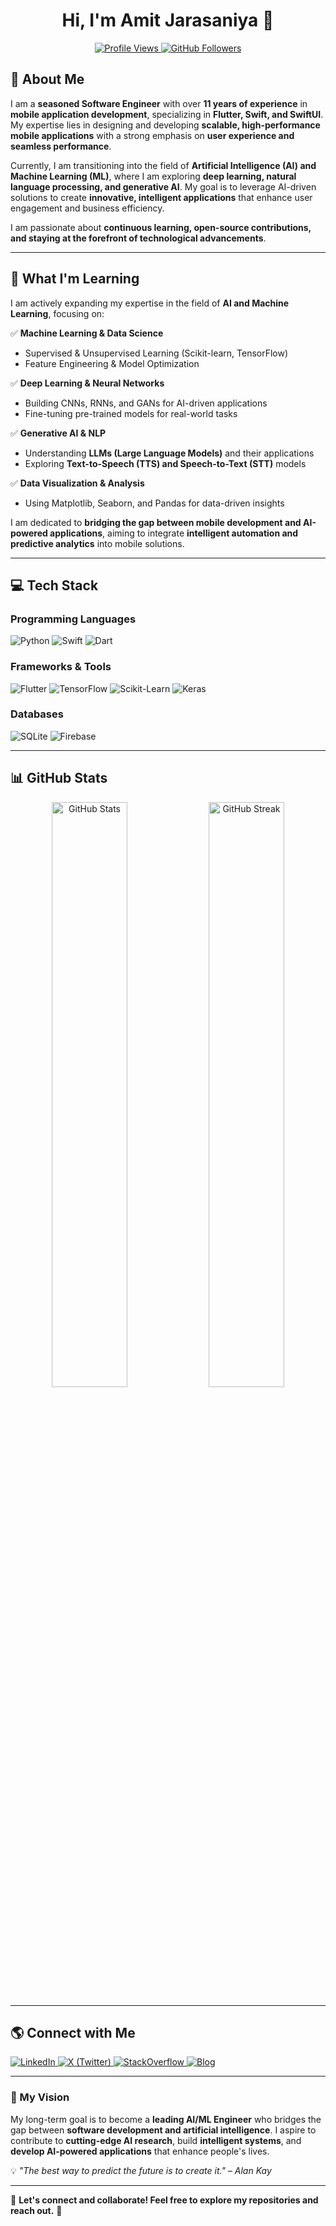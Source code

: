 <h1 align="center">Hi, I'm Amit Jarasaniya 👋</h1>

<p align="center">
  <a href="https://github.com/iPatel007">
    <img src="https://komarev.com/ghpvc/?username=iPatel007&label=Profile%20Views&color=blue&style=flat" alt="Profile Views" />
  </a>
  <a href="https://github.com/iPatel007?tab=followers">
    <img src="https://img.shields.io/github/followers/iPatel007?label=Followers&style=social" alt="GitHub Followers" />
  </a>
</p>

## 🚀 About Me  
I am a **seasoned Software Engineer** with over **11 years of experience** in **mobile application development**, specializing in **Flutter, Swift, and SwiftUI**. My expertise lies in designing and developing **scalable, high-performance mobile applications** with a strong emphasis on **user experience and seamless performance**.  

Currently, I am transitioning into the field of **Artificial Intelligence (AI) and Machine Learning (ML)**, where I am exploring **deep learning, natural language processing, and generative AI**. My goal is to leverage AI-driven solutions to create **innovative, intelligent applications** that enhance user engagement and business efficiency.  

I am passionate about **continuous learning, open-source contributions, and staying at the forefront of technological advancements**.  

---

## 📖 What I'm Learning  
I am actively expanding my expertise in the field of **AI and Machine Learning**, focusing on:  

✅ **Machine Learning & Data Science**  
- Supervised & Unsupervised Learning (Scikit-learn, TensorFlow)  
- Feature Engineering & Model Optimization  

✅ **Deep Learning & Neural Networks**  
- Building CNNs, RNNs, and GANs for AI-driven applications  
- Fine-tuning pre-trained models for real-world tasks  

✅ **Generative AI & NLP**  
- Understanding **LLMs (Large Language Models)** and their applications  
- Exploring **Text-to-Speech (TTS) and Speech-to-Text (STT)** models  

✅ **Data Visualization & Analysis**  
- Using Matplotlib, Seaborn, and Pandas for data-driven insights  

I am dedicated to **bridging the gap between mobile development and AI-powered applications**, aiming to integrate **intelligent automation and predictive analytics** into mobile solutions.  

---

## 💻 Tech Stack  
### **Programming Languages**  
![Python](https://img.shields.io/badge/Python-3776AB?style=for-the-badge&logo=python&logoColor=white)
![Swift](https://img.shields.io/badge/Swift-FA7343?style=for-the-badge&logo=swift&logoColor=white)
![Dart](https://img.shields.io/badge/Dart-0175C2?style=for-the-badge&logo=dart&logoColor=white)

### **Frameworks & Tools**  
![Flutter](https://img.shields.io/badge/Flutter-02569B?style=for-the-badge&logo=flutter&logoColor=white)
![TensorFlow](https://img.shields.io/badge/TensorFlow-FF6F00?style=for-the-badge&logo=tensorflow&logoColor=white)
![Scikit-Learn](https://img.shields.io/badge/Scikit--Learn-F7931E?style=for-the-badge&logo=scikit-learn&logoColor=white)
![Keras](https://img.shields.io/badge/Keras-D00000?style=for-the-badge&logo=keras&logoColor=white)

### **Databases**  
![SQLite](https://img.shields.io/badge/SQLite-07405E?style=for-the-badge&logo=sqlite&logoColor=white)
![Firebase](https://img.shields.io/badge/Firebase-FFCA28?style=for-the-badge&logo=firebase&logoColor=white)

---

## 📊 GitHub Stats  
<p align="center">
  <img src="https://github-readme-stats.vercel.app/api?username=iPatel007&show_icons=true&theme=radical" alt="GitHub Stats" width="49%" />
  <img src="https://github-readme-streak-stats.herokuapp.com/?user=iPatel007&theme=radical" alt="GitHub Streak" width="49%" />
</p>

---

## 🌎 Connect with Me  
<p>
  <a href="https://www.linkedin.com/in/amitjarsaniya/" target="_blank">
    <img src="https://img.shields.io/badge/LinkedIn-blue?style=for-the-badge&logo=linkedin" alt="LinkedIn">
  </a>
  <a href="https://x.com/AmitJarsaniya07" target="_blank">
    <img src="https://img.shields.io/badge/X-black?style=for-the-badge&logo=twitter" alt="X (Twitter)">
  </a>
  <a href="https://stackoverflow.com/users/1917782/ipatel" target="_blank">
    <img src="https://img.shields.io/badge/StackOverflow-FE7A16?style=for-the-badge&logo=stackoverflow" alt="StackOverflow">
  </a>
  <a href="https://quickstartflutterdart.blogspot.com/" target="_blank">
    <img src="https://img.shields.io/badge/Blog-QuickStartFlutterDart-orange?style=for-the-badge&logo=blogger" alt="Blog">
  </a>
</p>

---

### 🎯 My Vision  
My long-term goal is to become a **leading AI/ML Engineer** who bridges the gap between **software development and artificial intelligence**. I aspire to contribute to **cutting-edge AI research**, build **intelligent systems**, and **develop AI-powered applications** that enhance people's lives.  

💡 _"The best way to predict the future is to create it." – Alan Kay_  

---

🔹 **Let's connect and collaborate! Feel free to explore my repositories and reach out.** 🚀  
